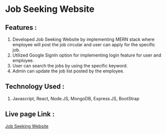# Job Seeking Website
## Features :
1. Developed Job Seeking Website by implementing MERN stack where employee will post the job circular and user can apply for the specific job.
2. Utilized Google SignIn option for implementing login feature for user and employee. 
3. User can search the jobs by using the specific keyword.
4. Admin can update the job list posted by the employee.
## Technology Used :
1. Javascript, React, Node.JS, MongoDB, Express.JS, BootStrap
## Live page Link :
[Job Seeking Website ](https://job-seeking-website-245a1.web.app/)